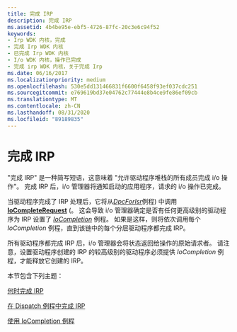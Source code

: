 ```yaml
---
title: 完成 IRP
description: 完成 IRP
ms.assetid: 4b4be95e-ebf5-4726-87fc-20c3e6c94f52
keywords:
- Irp WDK 内核，完成
- 完成 Irp WDK 内核
- 已完成 Irp WDK 内核
- I/o WDK 内核，操作已完成
- 完成 irp WDK 内核，关于完成 Irp
ms.date: 06/16/2017
ms.localizationpriority: medium
ms.openlocfilehash: 530e5dd131466831f6600f6458f93ef037cdc251
ms.sourcegitcommit: e769619bd37e04762c77444e8b4ce9fe86ef09cb
ms.translationtype: MT
ms.contentlocale: zh-CN
ms.lasthandoff: 08/31/2020
ms.locfileid: "89189835"
---
```

# <a name="completing-irps"></a>完成 IRP





"完成 IRP" 是一种简写短语，这意味着 "允许驱动程序堆栈的所有成员完成 i/o 操作"。 完成 IRP 后，i/o 管理器将通知启动的应用程序，请求的 i/o 操作已完成。

当驱动程序完成了 IRP 处理后，它将从[*DpcForIsr*](/windows-hardware/drivers/ddi/wdm/nc-wdm-io_dpc_routine)例程) 中调用[**IoCompleteRequest**](/windows-hardware/drivers/ddi/wdm/nf-wdm-iocompleterequest) (。 这会导致 i/o 管理器确定是否有任何更高级别的驱动程序为 IRP 设置了 [*IoCompletion*](/windows-hardware/drivers/ddi/wdm/nc-wdm-io_completion_routine) 例程。 如果是这样，则将依次调用每个 *IoCompletion* 例程，直到该链中的每个分层驱动程序都完成 IRP。

所有驱动程序都完成 IRP 后，i/o 管理器会将状态返回给操作的原始请求者。 请注意，设置驱动程序创建的 IRP 的较高级别的驱动程序必须提供 *IoCompletion* 例程，才能释放它创建的 IRP。

本节包含下列主题：

[何时完成 IRP](when-to-complete-an-irp.md)

[在 Dispatch 例程中完成 IRP](completing-irps-in-dispatch-routines.md)

[使用 IoCompletion 例程](using-iocompletion-routines.md)

 

